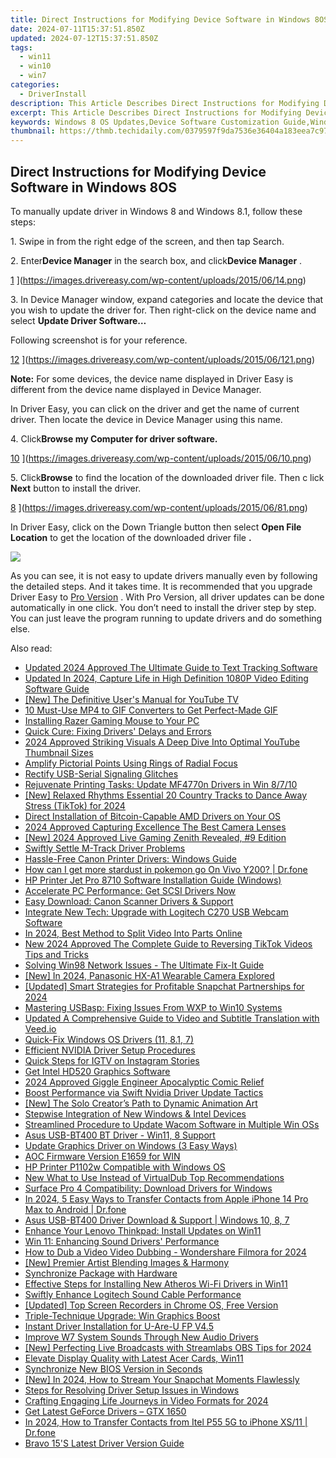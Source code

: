 ```yaml
---
title: Direct Instructions for Modifying Device Software in Windows 8OS
date: 2024-07-11T15:37:51.850Z
updated: 2024-07-12T15:37:51.850Z
tags:
  - win11
  - win10
  - win7
categories:
  - DriverInstall
description: This Article Describes Direct Instructions for Modifying Device Software in Windows 8OS
excerpt: This Article Describes Direct Instructions for Modifying Device Software in Windows 8OS
keywords: Windows 8 OS Updates,Device Software Customization Guide,Windows 8 OS Modification Tutorial,Software Tweaks for Windows 8,How to Update OS,Windows 8 Customization and Optimization Tips,OS Enhancement
thumbnail: https://thmb.techidaily.com/0379597f9da7536e36404a183eea7c97d1ca356425cc09b3b80d75840cf25d77.jpg
---
```


## Direct Instructions for Modifying Device Software in Windows 8OS

 To manually update driver in Windows 8 and Windows 8.1, follow these steps:

 1\. Swipe in from the right edge of the screen, and then tap Search.

 2\. Enter**Device Manager** in the search box, and click**Device Manager** .

[1](https://images.drivereasy.com/wp-content/uploads/2015/06/14-217x300.png) ](https://images.drivereasy.com/wp-content/uploads/2015/06/14.png)

 3\.  In Device Manager window, expand categories and locate the device that you wish to update the driver for. Then right-click on the device name and select   **Update Driver Software…**

 Following screenshot is for your reference.

[12](https://images.drivereasy.com/wp-content/uploads/2015/06/121-500x315.png) ](https://images.drivereasy.com/wp-content/uploads/2015/06/121.png)

**Note:**  For some devices, the device name displayed in Driver Easy is different from the device name displayed in Device Manager.

 In Driver Easy, you can click on the driver and get the name of current driver. Then locate the device in Device Manager using this name.

 4\. Click**Browse my Computer for driver software.**

[10](https://images.drivereasy.com/wp-content/uploads/2015/06/10-500x373.png) ](https://images.drivereasy.com/wp-content/uploads/2015/06/10.png)

 5\. Click**Browse**  to find the location of the downloaded driver file. Then c  lick   **Next**  button to install the driver.

[8](https://images.drivereasy.com/wp-content/uploads/2015/06/81-500x320.png) ](https://images.drivereasy.com/wp-content/uploads/2015/06/81.png)

[](https://images.drivereasy.com/wp-content/uploads/2015/06/81.png)  In Driver Easy, click on the Down Triangle button then select   **Open File Location**  to get the location of the downloaded driver file **.**

![](https://images.drivereasy.com/wp-content/uploads/2019/12/open-file-location-win8.jpg)

 As you can see, it is not easy to update drivers manually even by following the detailed steps. And it takes time. It is recommended that you upgrade Driver Easy to [Pro Version](https://tools.techidaily.com/drivereasy/download/) . With Pro Version, all driver updates can be done automatically in one click. You don’t need to install the driver step by step. You can just leave the program running to update drivers and do something else.

<ins class="adsbygoogle"
     style="display:block"
     data-ad-format="autorelaxed"
     data-ad-client="ca-pub-7571918770474297"
     data-ad-slot="1223367746"></ins>



<ins class="adsbygoogle"
     style="display:block"
     data-ad-client="ca-pub-7571918770474297"
     data-ad-slot="8358498916"
     data-ad-format="auto"
     data-full-width-responsive="true"></ins>



<span class="atpl-alsoreadstyle">Also read:</span>
<div><ul>
<li><a href="https://ai-video-tools.techidaily.com/updated-2024-approved-the-ultimate-guide-to-text-tracking-software/"><u>Updated 2024 Approved The Ultimate Guide to Text Tracking Software</u></a></li>
<li><a href="https://smart-video-creator.techidaily.com/updated-in-2024-capture-life-in-high-definition-1080p-video-editing-software-guide/"><u>Updated In 2024, Capture Life in High Definition 1080P Video Editing Software Guide</u></a></li>
<li><a href="https://youtube-blog.techidaily.com/he-definitive-users-manual-for-youtube-tv/"><u>[New] The Definitive User's Manual for YouTube TV</u></a></li>
<li><a href="https://animation-videos.techidaily.com/10-must-use-mp4-to-gif-converters-to-get-perfect-made-gif/"><u>10 Must-Use MP4 to GIF Converters to Get Perfect-Made GIF</u></a></li>
<li><a href="https://driver-install.techidaily.com/installing-razer-gaming-mouse-to-your-pc/"><u>Installing Razer Gaming Mouse to Your PC</u></a></li>
<li><a href="https://driver-install.techidaily.com/quick-cure-fixing-drivers-delays-and-errors/"><u>Quick Cure: Fixing Drivers' Delays and Errors</u></a></li>
<li><a href="https://youtube-help.techidaily.com/2024-approved-striking-visuals-a-deep-dive-into-optimal-youtube-thumbnail-sizes/"><u>2024 Approved  Striking Visuals  A Deep Dive Into Optimal YouTube Thumbnail Sizes</u></a></li>
<li><a href="https://extra-lessons.techidaily.com/amplify-pictorial-points-using-rings-of-radial-focus/"><u>Amplify Pictorial Points Using Rings of Radial Focus</u></a></li>
<li><a href="https://driver-install.techidaily.com/rectify-usb-serial-signaling-glitches/"><u>Rectify USB-Serial Signaling Glitches</u></a></li>
<li><a href="https://driver-install.techidaily.com/rejuvenate-printing-tasks-update-mf4770n-drivers-in-win-8710/"><u>Rejuvenate Printing Tasks: Update MF4770n Drivers in Win 8/7/10</u></a></li>
<li><a href="https://tiktok-videos.techidaily.com/new-relaxed-rhythms-essential-20-country-tracks-to-dance-away-stress-tiktok-for-2024/"><u>[New] Relaxed Rhythms  Essential 20 Country Tracks to Dance Away Stress (TikTok) for 2024</u></a></li>
<li><a href="https://driver-install.techidaily.com/direct-installation-of-bitcoin-capable-amd-drivers-on-your-os/"><u>Direct Installation of Bitcoin-Capable AMD Drivers on Your OS</u></a></li>
<li><a href="https://extra-resources.techidaily.com/2024-approved-capturing-excellence-the-best-camera-lenses/"><u>2024 Approved  Capturing Excellence  The Best Camera Lenses</u></a></li>
<li><a href="https://fox-blue.techidaily.com/new-2024-approved-live-gaming-zenith-revealed-9-edition/"><u>[New] 2024 Approved  Live Gaming Zenith Revealed, #9 Edition</u></a></li>
<li><a href="https://driver-install.techidaily.com/swiftly-settle-m-track-driver-problems/"><u>Swiftly Settle M-Track Driver Problems</u></a></li>
<li><a href="https://driver-install.techidaily.com/hassle-free-canon-printer-drivers-windows-guide/"><u>Hassle-Free Canon Printer Drivers: Windows Guide</u></a></li>
<li><a href="https://change-location.techidaily.com/how-can-i-get-more-stardust-in-pokemon-go-on-vivo-y200-drfone-by-drfone-virtual-android/"><u>How can I get more stardust in pokemon go On Vivo Y200? | Dr.fone</u></a></li>
<li><a href="https://driver-install.techidaily.com/hp-printer-jet-pro-8710-software-installation-guide-windows/"><u>HP Printer Jet Pro 8710 Software Installation Guide (Windows)</u></a></li>
<li><a href="https://driver-install.techidaily.com/accelerate-pc-performance-get-scsi-drivers-now/"><u>Accelerate PC Performance: Get SCSI Drivers Now</u></a></li>
<li><a href="https://driver-install.techidaily.com/easy-download-canon-scanner-drivers-and-support/"><u>Easy Download: Canon Scanner Drivers & Support</u></a></li>
<li><a href="https://driver-install.techidaily.com/integrate-new-tech-upgrade-with-logitech-c270-usb-webcam-software/"><u>Integrate New Tech: Upgrade with Logitech C270 USB Webcam Software</u></a></li>
<li><a href="https://ai-editing-video.techidaily.com/in-2024-best-method-to-split-video-into-parts-online/"><u>In 2024, Best Method to Split Video Into Parts Online</u></a></li>
<li><a href="https://ai-video-apps.techidaily.com/new-2024-approved-the-complete-guide-to-reversing-tiktok-videos-tips-and-tricks/"><u>New 2024 Approved The Complete Guide to Reversing TikTok Videos Tips and Tricks</u></a></li>
<li><a href="https://driver-install.techidaily.com/solving-win98-network-issues-the-ultimate-fix-it-guide/"><u>Solving Win98 Network Issues - The Ultimate Fix-It Guide</u></a></li>
<li><a href="https://fox-access.techidaily.com/new-in-2024-panasonic-hx-a1-wearable-camera-explored/"><u>[New] In 2024, Panasonic HX-A1 Wearable Camera Explored</u></a></li>
<li><a href="https://snapchat-videos.techidaily.com/updated-smart-strategies-for-profitable-snapchat-partnerships-for-2024/"><u>[Updated] Smart Strategies for Profitable Snapchat Partnerships for 2024</u></a></li>
<li><a href="https://driver-install.techidaily.com/mastering-usbasp-fixing-issues-from-wxp-to-win10-systems/"><u>Mastering USBasp: Fixing Issues From WXP to Win10 Systems</u></a></li>
<li><a href="https://ai-voice-clone.techidaily.com/updated-a-comprehensive-guide-to-video-and-subtitle-translation-with-veedio/"><u>Updated A Comprehensive Guide to Video and Subtitle Translation with Veed.io</u></a></li>
<li><a href="https://driver-install.techidaily.com/quick-fix-windows-os-drivers-11-81-7/"><u>Quick-Fix Windows OS Drivers (11, 8.1, 7)</u></a></li>
<li><a href="https://driver-install.techidaily.com/efficient-nvidia-driver-setup-procedures/"><u>Efficient NVIDIA Driver Setup Procedures</u></a></li>
<li><a href="https://instagram-video-recordings.techidaily.com/quick-steps-for-igtv-on-instagram-stories/"><u>Quick Steps for IGTV on Instagram Stories</u></a></li>
<li><a href="https://driver-install.techidaily.com/get-intel-hd520-graphics-software/"><u>Get Intel HD520 Graphics Software</u></a></li>
<li><a href="https://fox-helps.techidaily.com/2024-approved-giggle-engineer-apocalyptic-comic-relief/"><u>2024 Approved  Giggle Engineer  Apocalyptic Comic Relief</u></a></li>
<li><a href="https://driver-install.techidaily.com/boost-performance-via-swift-nvidia-driver-update-tactics/"><u>Boost Performance via Swift Nvidia Driver Update Tactics</u></a></li>
<li><a href="https://facebook-video-footage.techidaily.com/new-the-solo-creators-path-to-dynamic-animation-art/"><u>[New] The Solo Creator’s Path to Dynamic Animation Art</u></a></li>
<li><a href="https://driver-install.techidaily.com/stepwise-integration-of-new-windows-and-intel-devices/"><u>Stepwise Integration of New Windows & Intel Devices</u></a></li>
<li><a href="https://driver-install.techidaily.com/streamlined-procedure-to-update-wacom-software-in-multiple-win-oss/"><u>Streamlined Procedure to Update Wacom Software in Multiple Win OSs</u></a></li>
<li><a href="https://driver-install.techidaily.com/asus-usb-bt400-bt-driver-win11-8-support/"><u>Asus USB-BT400 BT Driver - Win11, 8 Support</u></a></li>
<li><a href="https://driver-install.techidaily.com/update-graphics-driver-on-windows-3-easy-ways/"><u>Update Graphics Driver on Windows (3 Easy Ways)</u></a></li>
<li><a href="https://driver-install.techidaily.com/aoc-firmware-version-e1659-for-win/"><u>AOC Firmware Version E1659 for WIN</u></a></li>
<li><a href="https://driver-install.techidaily.com/hp-printer-p1102w-compatible-with-windows-os/"><u>HP Printer P1102w Compatible with Windows OS</u></a></li>
<li><a href="https://ai-video-tools.techidaily.com/new-what-to-use-instead-of-virtualdub-top-recommendations/"><u>New What to Use Instead of VirtualDub Top Recommendations</u></a></li>
<li><a href="https://driver-install.techidaily.com/surface-pro-4-compatibility-download-drivers-for-windows/"><u>Surface Pro 4 Compatibility: Download Drivers for Windows</u></a></li>
<li><a href="https://iphone-transfer.techidaily.com/in-2024-5-easy-ways-to-transfer-contacts-from-apple-iphone-14-pro-max-to-android-drfone-by-drfone-transfer-from-ios/"><u>In 2024, 5 Easy Ways to Transfer Contacts from Apple iPhone 14 Pro Max to Android | Dr.fone</u></a></li>
<li><a href="https://driver-install.techidaily.com/asus-usb-bt400-driver-download-and-support-windows-10-8-7/"><u>Asus USB-BT400 Driver Download & Support | Windows 10, 8, 7</u></a></li>
<li><a href="https://driver-install.techidaily.com/enhance-your-lenovo-thinkpad-install-updates-on-win11/"><u>Enhance Your Lenovo Thinkpad: Install Updates on Win11</u></a></li>
<li><a href="https://driver-install.techidaily.com/win-11-enhancing-sound-drivers-performance/"><u>Win 11: Enhancing Sound Drivers' Performance</u></a></li>
<li><a href="https://audio-shaping.techidaily.com/how-to-dub-a-video-video-dubbing-wondershare-filmora-for-2024/"><u>How to Dub a Video Video Dubbing - Wondershare Filmora for 2024</u></a></li>
<li><a href="https://youtube-help.techidaily.com/new-premier-artist-blending-images-and-harmony/"><u>[New] Premier Artist Blending Images & Harmony</u></a></li>
<li><a href="https://driver-install.techidaily.com/synchronize-package-with-hardware/"><u>Synchronize Package with Hardware</u></a></li>
<li><a href="https://driver-install.techidaily.com/effective-steps-for-installing-new-atheros-wi-fi-drivers-in-win11/"><u>Effective Steps for Installing New Atheros Wi-Fi Drivers in Win11</u></a></li>
<li><a href="https://driver-install.techidaily.com/swiftly-enhance-logitech-sound-cable-performance/"><u>Swiftly Enhance Logitech Sound Cable Performance</u></a></li>
<li><a href="https://screen-activity-recording.techidaily.com/updated-top-screen-recorders-in-chrome-os-free-version/"><u>[Updated] Top Screen Recorders in Chrome OS, Free Version</u></a></li>
<li><a href="https://driver-install.techidaily.com/triple-technique-upgrade-win-graphics-boost/"><u>Triple-Technique Upgrade: Win Graphics Boost</u></a></li>
<li><a href="https://driver-install.techidaily.com/instant-driver-installation-for-u-are-u-fp-v45/"><u>Instant Driver Installation for U-Are-U FP V4.5</u></a></li>
<li><a href="https://driver-install.techidaily.com/improve-w7-system-sounds-through-new-audio-drivers/"><u>Improve W7 System Sounds Through New Audio Drivers</u></a></li>
<li><a href="https://screen-video-capture.techidaily.com/new-perfecting-live-broadcasts-with-streamlabs-obs-tips-for-2024/"><u>[New] Perfecting Live Broadcasts with Streamlabs OBS Tips for 2024</u></a></li>
<li><a href="https://driver-install.techidaily.com/elevate-display-quality-with-latest-acer-cards-win11/"><u>Elevate Display Quality with Latest Acer Cards, Win11</u></a></li>
<li><a href="https://driver-install.techidaily.com/synchronize-new-bios-version-in-seconds/"><u>Synchronize New BIOS Version in Seconds</u></a></li>
<li><a href="https://snapchat-videos.techidaily.com/new-in-2024-how-to-stream-your-snapchat-moments-flawlessly/"><u>[New] In 2024, How to Stream Your Snapchat Moments Flawlessly</u></a></li>
<li><a href="https://driver-install.techidaily.com/steps-for-resolving-driver-setup-issues-in-windows/"><u>Steps for Resolving Driver Setup Issues in Windows</u></a></li>
<li><a href="https://youtube-clips.techidaily.com/crafting-engaging-life-journeys-in-video-formats-for-2024/"><u>Crafting Engaging Life Journeys in Video Formats for 2024</u></a></li>
<li><a href="https://driver-install.techidaily.com/get-latest-geforce-drivers-gtx-1650/"><u>Get Latest GeForce Drivers – GTX 1650</u></a></li>
<li><a href="https://android-transfer.techidaily.com/in-2024-how-to-transfer-contacts-from-itel-p55-5g-to-iphone-xs11-drfone-by-drfone-transfer-from-android-transfer-from-android/"><u>In 2024, How to Transfer Contacts from Itel P55 5G to iPhone XS/11 | Dr.fone</u></a></li>
<li><a href="https://driver-install.techidaily.com/bravo-15s-latest-driver-version-guide/"><u>Bravo 15'S Latest Driver Version Guide</u></a></li>
</ul></div>
